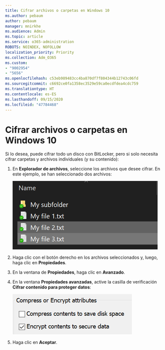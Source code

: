```yaml
---
title: Cifrar archivos o carpetas en Windows 10
ms.author: pebaum
author: pebaum
manager: mnirkhe
ms.audience: Admin
ms.topic: article
ms.service: o365-administration
ROBOTS: NOINDEX, NOFOLLOW
localization_priority: Priority
ms.collection: Adm_O365
ms.custom:
- "9002954"
- "5656"
ms.openlocfilehash: c53eb989483cc4ba870df7f804344b12743c06fd
ms.sourcegitcommit: c6692ce0fa1358ec3529e59ca0ecdfdea4cdc759
ms.translationtype: HT
ms.contentlocale: es-ES
ms.lasthandoff: 09/15/2020
ms.locfileid: "47784468"
---
```

# <a name="encrypt-files-or-folder-in-windows-10"></a>Cifrar archivos o carpetas en Windows 10

Si lo desea, puede cifrar todo un disco con BitLocker, pero si solo necesita cifrar carpetas y archivos individuales (y su contenido):

1. En **Explorador de archivos**, seleccione los archivos que desee cifrar. En este ejemplo, se han seleccionado dos archivos:

    ![Seleccionar los archivos o carpetas a cifrar](media/select-for-encrypting.png)

2. Haga clic con el botón derecho en los archivos seleccionados y, luego, haga clic en **Propiedades**.

3. En la ventana de **Propiedades**, haga clic en **Avanzado**.

4. En la ventana **Propiedades avanzadas**, active la casilla de verificación **Cifrar contenido para proteger datos**:

    ![Cifrar contenido](media/encrypt-contents.png)

5. Haga clic en **Aceptar**.
